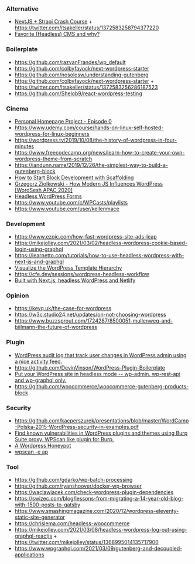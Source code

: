### Alternative

- [NextJS + Strapi Crash Course](https://www.youtube.com/playlist?list=PL5G1JGPXq1sQdQGUE8zWVOZk4OrvMxsrJ) + https://twitter.com/itsakeller/status/1372583258794377220
- [Favorite (Headless) CMS and why?](https://twitter.com/jamesqquick/status/1374751439084519429)

### Boilerplate

- https://github.com/razvanFrandes/wp_default
- https://github.com/colbyfayock/next-wordpress-starter
- https://github.com/nosolosw/understanding-gutenberg
- https://github.com/colbyfayock/next-wordpress-starter + https://twitter.com/itsakeller/status/1372583256286187523
- https://github.com/Shelob9/react-wordpress-testing

### Cinema

- [Personal Homepage Project - Episode 0](https://mailchi.mp/4285a1dc5c5f/episode-0-of-my-livestream-will-happen-tomorrow)
- https://www.udemy.com/course/hands-on-linux-self-hosted-wordpress-for-linux-beginners
- https://wordpress.tv/2019/10/08/the-history-of-wordpress-in-four-minutes
- https://www.freecodecamp.org/news/learn-how-to-create-your-own-wordpress-theme-from-scratch
- https://iandunn.name/2019/12/26/the-simplest-way-to-build-a-gutenberg-block
- [How to Start Block Development with Scaffolding](https://gziolo.pl/2021/02/14/wordcamp-india-2021)
- [Grzegorz Ziolkowski - How Modern JS Influences WordPress [WordSesh APAC 2020]](https://gziolo.pl/2021/02/27/wordsesh-apac-2020)
- [Headless WordPress Forms](https://twitter.com/jasonbahl/status/1370767810561904640)
- https://www.youtube.com/c/WPCasts/playlists
- https://www.youtube.com/user/kellenmace

### Development

- https://www.ezoic.com/how-fast-wordpress-site-ads-leap
- https://mikejolley.com/2021/03/02/headless-wordpress-cookie-based-login-using-graphql
- https://learnetto.com/tutorials/how-to-use-headless-wordpress-with-next-js-and-graphql
- [Visualize the WordPress Template Hierarchy](https://wphierarchy.com)
- https://cfe.dev/sessions/wordpress-headless-workflow
- [Built with Next.js, headless WordPress and Netlify](https://bejamas.io/blog/backlinko-case-study)


### Opinion

- https://kevq.uk/the-case-for-wordpress
- https://w3c.studio24.net/updates/on-not-choosing-wordpress
- https://www.buzzsprout.com/1724287/8500051-mullenweg-and-biilmann-the-future-of-wordpress

### Plugin

- [WordPress audit log that track user changes in WordPress admin using a nice activity feed.](https://github.com/bonny/WordPress-Simple-History)
- https://github.com/DevinVinson/WordPress-Plugin-Boilerplate
- [Put your WordPress site in headless mode -- wp-admin, wp-rest-api and wp-graphql only.](https://github.com/Shelob9/headless-mode)
- https://github.com/woocommerce/woocommerce-gutenberg-products-block

### Security

- https://github.com/kacperszurek/presentations/blob/master/WordCamp-Polska-2015-WordPress-security-in-examples.pdf
- [Find known vulnerabilities in WordPress plugins and themes using Burp Suite proxy. WPScan like plugin for Burp.](https://github.com/kacperszurek/burp_wp)
- [A Wordpress Honeypot](https://github.com/gbrindisi/wordpot)
- [wpscan -e ap](https://twitter.com/nullenc0de/status/1319667713179004928)

### Tool

- https://github.com/gdarko/wp-batch-processing
- https://github.com/ryanshoover/docker-wp-browser
- https://waclawjacek.com/check-wordpress-plugin-dependencies
- https://swizec.com/blog/lessons-from-migrating-a-14-year-old-blog-with-1500-posts-to-gatsby
- https://www.smashingmagazine.com/2020/12/wordpress-eleventy-static-site-generator
- https://chrislema.com/headless-woocommerce
- https://mikejolley.com/2021/03/08/headless-wordpress-log-out-using-graphql-reactjs + https://twitter.com/mikejolley/status/1368995014135717900
- https://www.wpgraphql.com/2021/03/09/gutenberg-and-decoupled-applications
